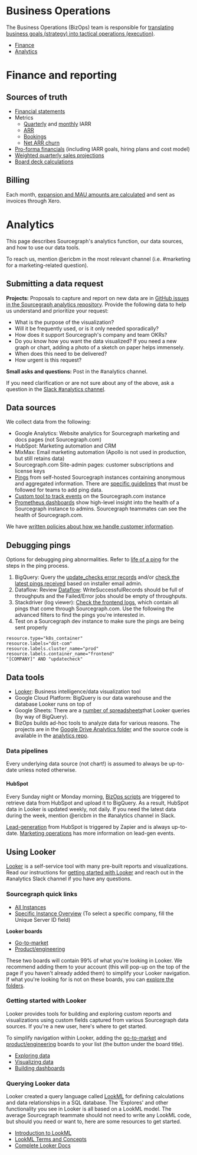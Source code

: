 # Business Operations

The Business Operations (BizOps) team is responsible for [translating business goals (strategy) into tactical operations (execution)](https://medium.com/business-startup-development-and-more/why-your-startup-also-needs-a-bizops-team-5d2e7d436a0).

- [Finance](#finance-and-reporting)
- [Analytics](#analytics)

# Finance and reporting

## Sources of truth
- [Financial statements](https://www.dropbox.com/home/Finance/Financial%20reports)
- Metrics
	- [Quarterly](https://docs.google.com/spreadsheets/d/1Ao3Nqw6gH3yAuZtICV3xo35kKKnI9oKXnvPuTQ0Fh9c/edit#gid=774643452&range=A36) and [monthly](https://docs.google.com/spreadsheets/d/1Ao3Nqw6gH3yAuZtICV3xo35kKKnI9oKXnvPuTQ0Fh9c/edit#gid=774643452&range=A120) IARR
	- [ARR](https://docs.google.com/spreadsheets/d/1Ao3Nqw6gH3yAuZtICV3xo35kKKnI9oKXnvPuTQ0Fh9c/edit#gid=508166254)
	- [Bookings](https://docs.google.com/spreadsheets/d/1Ao3Nqw6gH3yAuZtICV3xo35kKKnI9oKXnvPuTQ0Fh9c/edit#gid=0)
	- [Net ARR churn](https://docs.google.com/spreadsheets/d/1Ao3Nqw6gH3yAuZtICV3xo35kKKnI9oKXnvPuTQ0Fh9c/edit#gid=774643452&range=A39)
- [Pro-forma financials](https://docs.google.com/spreadsheets/d/1EkZ7O69-2jbgtacoFDrY8L6rP73Hlqp_syyVCnmGAFA/edit#gid=498016854) (including IARR goals, hiring plans and cost model)
- [Weighted quarterly sales projections](https://sourcegraph.looker.com/looks/614)
- [Board deck calculations](https://docs.google.com/spreadsheets/d/1iI1J40Pw5o9hDqhx658BQ9QeoFlm-OU8NfbeRY16l8Q/edit#gid=0)

## Billing

Each month, [expansion and MAU amounts are calculated](https://docs.google.com/spreadsheets/d/1tRcz3bNOho1TyWvrYSv37RIYcQs7I0i05-5eKwLq8TI/edit#gid=0) and sent as invoices through Xero. 

# Analytics

This page describes Sourcegraph's analytics function, our data sources, and how to use our data tools.

To reach us, mention @ericbm in the most relevant channel (i.e. #marketing for a marketing-related question).

## Submitting a data request

**Projects:** Proposals to capture and report on new data are in [GitHub issues in the Sourcegraph analytics repository](https://github.com/sourcegraph/analytics/issues). Provide the following data to help us understand and prioritize your request:

- What is the purpose of the visualization?
- Will it be frequently used, or is it only needed sporadically?
- How does it support Sourcegraph's company and team OKRs?
- Do you know how you want the data visualized? If you need a new graph or chart, adding a photo of a sketch on paper helps immensely.
- When does this need to be delivered?
- How urgent is this request?

**Small asks and questions:** Post in the #analytics channel. 

If you need clarification or are not sure about any of the above, ask a question in the [Slack #analytics channel](https://sourcegraph.slack.com/archives/CN4FC7XT4).

## Data sources

We collect data from the following:

* Google Analytics: Website analytics for Sourcegraph marketing and docs pages (not Sourcegraph.com)
* HubSpot: Marketing automation and CRM
* MixMax: Email marketing automation (Apollo is not used in production, but still retains data)
* Sourcegraph.com Site-admin pages: customer subscriptions and license keys
* [Pings](https://docs.sourcegraph.com/admin/pings) from self-hosted Sourcegraph instances containing anonymous and aggregated information. There are [specific guidelines](../engineering/adding_ping_data.md) that must be followed for teams to add ping data. 
* [Custom tool to track events](https://github.com/sourcegraph/sourcegraph/issues/5486) on the Sourcegraph.com instance
* [Prometheus dashboards](https://sourcegraph.com/-/debug/grafana/?orgId=1) show high-level insight into the health of a Sourcegraph instance to admins. Sourcegraph teammates can see the health of Sourcegraph.com. 

We have [written policies about how we handle customer information](customer_data_policy.md). 

## Debugging pings

Options for debugging ping abnormalities. Refer to [life of a ping](https://docs.sourcegraph.com/dev/architecture/life-of-a-ping) for the steps in the ping process.

1. BigQuery: Query the [update_checks error records](https://console.cloud.google.com/bigquery?sq=839055276916:62219ea9d95d4a49880e661318f419ba) and/or [check the latest pings received](https://console.cloud.google.com/bigquery?sq=839055276916:3c6a5282e66a4f0fac1b958305d7b197) based on installer email admin. 
1. Dataflow: Review [Dataflow](https://console.cloud.google.com/dataflow/jobs/us-central1/2020-02-05_10_31_47-13247700157778222556?project=telligentsourcegraph&organizationId=1006954638239): WriteSuccessfulRecords should be full of throughputs and the Failed/Error jobs should be empty of throughputs. 
1. Stackdriver (log viewer): [Check the frontend logs](https://console.cloud.google.com/logs/viewer?project=sourcegraph-dev&minLogLevel=0&expandAll=false&customFacets=&limitCustomFacetWidth=true&interval=PT1H&resource=k8s_container%2Fcluster_name%2Fdot-com%2Fnamespace_name%2Fprod%2Fcontainer_name%2Ffrontend), which contain all pings that come through Sourcegraph.com. Use the following the advanced filters to find the pings you're interested in.
1. Test on a Sourcegraph dev instance to make sure the pings are being sent properly

```
resource.type="k8s_container"
resource.labels="dot-com"
resource.labels.cluster_name="prod"
resource.labels.container_name="frontend"
"[COMPANY]" AND "updatecheck"
```
	
## Data tools

* [Looker](#using-looker): Business intelligence/data visualization tool
* Google Cloud Platform: BigQuery is our data warehouse and the database Looker runs on top of
* Google Sheets: There are a [number of spreadsheets](https://drive.google.com/drive/folders/1vOyhFO90FjHe-bwnHOZeljHLuhXL2BAv)that Looker queries (by way of BigQuery).
* BizOps builds ad-hoc tools to analyze data for various reasons. The projects are in the [Google Drive Analytics folder](https://drive.google.com/drive/folders/13b2PJqiQzjLMrM2ZAjlsax0fT_DQlxFm) and the source code is available in the [analytics repo](https://github.com/sourcegraph/analytics).

### Data pipelines

Every underlying data source (not chart!) is assumed to always be up-to-date unless noted otherwise.

#### HubSpot

Every Sunday night or Monday morning, [BizOps scripts](https://github.com/sourcegraph/analytics/tree/master/HubSpot%20ETL) are triggered to retrieve data from HubSpot and upload it to BigQuery. As a result, HubSpot data in Looker is updated weekly, not daily.  If you need the latest data during the week, mention @ericbm in the #analytics channel in Slack.

[Lead-generation](https://docs.google.com/spreadsheets/d/16S3xlcY7DmpcfKZYD-3VHUsaPLiYHyisu8cD_gZpv0Q/edit#gid=0) from HubSpot is triggered by Zapier and is always up-to-date. [Marketing operations](../marketing/marketing_operations.md#maintaining-data-pipelines) has more information on lead-gen events. 

## Using Looker

[Looker](https://sourcegraph.looker.com/) is a self-service tool with many pre-built reports and visualizations. Read our instructions for [getting started with Looker](#using-looker) and reach out in the #analytics Slack channel if you have any questions.

### Sourcegraph quick links

- [All Instances](https://sourcegraph.looker.com/looks/436)<br/>
- [Specific Instance Overview](https://sourcegraph.looker.com/dashboards/94?Unique%20Server%20ID=&Site%20ID=&filter_config=%7B%22Unique%20Server%20ID%22:%5B%7B%22type%22:%22%3D%22,%22values%22:%5B%7B%22constant%22:%22%22%7D,%7B%7D%5D,%22id%22:4%7D%5D,%22Site%20ID%22:%5B%7B%22type%22:%22%3D%22,%22values%22:%5B%7B%22constant%22:%22%22%7D,%7B%7D%5D,%22id%22:5%7D%5D%7D) (To select a specific company, fill the Unique Server ID field)<br/>

**Looker boards**

- [Go-to-market](https://sourcegraph.looker.com/browse/boards/2)<br/>
- [Product/engineering](https://sourcegraph.looker.com/browse/boards/5)<br/>

These two boards will contain 99% of what you're looking in Looker. We recommend adding them to your account (this will pop-up on the top of the page if you haven't already added them) to simplify your Looker navigation. If what you're looking for is not on these boards, you can [explore the folders](https://sourcegraph.looker.com/folders/home). 

### Getting started with Looker

Looker provides tools for building and exploring custom reports and visualizations using custom fields captured from various Sourcegraph data sources. If you're a new user, here's where to get started.

To simplify navigation within Looker, adding the [go-to-market](https://sourcegraph.looker.com/browse/boards/2) and [product/engineering](https://sourcegraph.looker.com/browse/boards/5) boards to your list (the button under the board title). 

- [Exploring data](http://www.looker.com/docs/exploring-data/exploring-data)
- [Visualizing data](http://www.looker.com/docs/exploring-data/visualizing-query-results)
- [Building dashboards](http://www.looker.com/docs/exploring-data/building-dashboards)

### Querying Looker data

Looker created a query language called [LookML](https://docs.looker.com/data-modeling/learning-lookml/what-is-lookml) for defining calculations and data relationships in a SQL database. The 'Explores' and other functionality you see in Looker is all based on a LookML model.  The average Sourcegraph teammate should not need to write any LookML code, but should you need or want to, here are some resources to get started.

- [Introduction to LookML](http://www.looker.com/docs/data-modeling/learning-lookml/what-is-lookml)
- [LookML Terms and Concepts](http://www.looker.com/docs/data-modeling/learning-lookml/lookml-terms-and-concepts)
- [Complete Looker Docs](http://www.looker.com/docs/reference)
